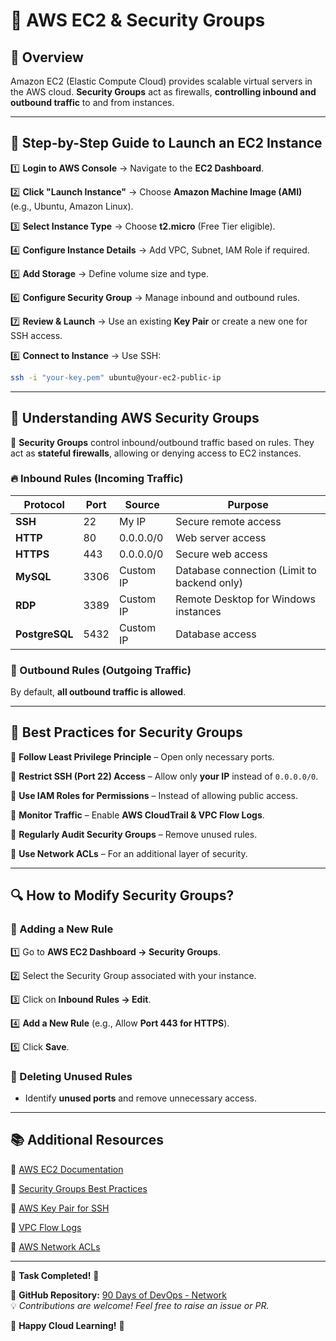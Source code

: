 # 🚀 AWS EC2 & Security Groups  

## 📌 Overview  
Amazon EC2 (Elastic Compute Cloud) provides scalable virtual servers in the AWS cloud. **Security Groups** act as firewalls, **controlling inbound and outbound traffic** to and from instances.  

---

## 🌟 **Step-by-Step Guide to Launch an EC2 Instance**  

1️⃣ **Login to AWS Console** → Navigate to the **EC2 Dashboard**.
  
2️⃣ **Click "Launch Instance"** → Choose **Amazon Machine Image (AMI)** (e.g., Ubuntu, Amazon Linux).
  
3️⃣ **Select Instance Type** → Choose **t2.micro** (Free Tier eligible). 
 
4️⃣ **Configure Instance Details** → Add VPC, Subnet, IAM Role if required. 
 
5️⃣ **Add Storage** → Define volume size and type.  

6️⃣ **Configure Security Group** → Manage inbound and outbound rules.  

7️⃣ **Review & Launch** → Use an existing **Key Pair** or create a new one for SSH access.  

8️⃣ **Connect to Instance** → Use SSH:  
   ```bash
   ssh -i "your-key.pem" ubuntu@your-ec2-public-ip
   ```

---

## 🔐 **Understanding AWS Security Groups**  

📌 **Security Groups** control inbound/outbound traffic based on rules. They act as **stateful firewalls**, allowing or denying access to EC2 instances.  

### **🔥 Inbound Rules (Incoming Traffic)**
| **Protocol** | **Port** | **Source** | **Purpose** |
|-------------|---------|-----------|-------------|
| **SSH**     | 22      | My IP     | Secure remote access |
| **HTTP**    | 80      | 0.0.0.0/0 | Web server access |
| **HTTPS**   | 443     | 0.0.0.0/0 | Secure web access |
| **MySQL**   | 3306    | Custom IP | Database connection (Limit to backend only) |
| **RDP**     | 3389    | Custom IP | Remote Desktop for Windows instances |
| **PostgreSQL** | 5432 | Custom IP | Database access |

### **🚀 Outbound Rules (Outgoing Traffic)**
By default, **all outbound traffic is allowed**.

---

## 🎯 **Best Practices for Security Groups**
💚 **Follow Least Privilege Principle** – Open only necessary ports.  

💚 **Restrict SSH (Port 22) Access** – Allow only **your IP** instead of `0.0.0.0/0`.  

💚 **Use IAM Roles for Permissions** – Instead of allowing public access. 
 
💚 **Monitor Traffic** – Enable **AWS CloudTrail & VPC Flow Logs**.  

💚 **Regularly Audit Security Groups** – Remove unused rules.  

💚 **Use Network ACLs** – For an additional layer of security.  

---

## 🔍 **How to Modify Security Groups?**
### **📌 Adding a New Rule**
1️⃣ Go to **AWS EC2 Dashboard → Security Groups**.  

2️⃣ Select the Security Group associated with your instance. 
 
3️⃣ Click on **Inbound Rules → Edit**.  

4️⃣ **Add a New Rule** (e.g., Allow **Port 443 for HTTPS**). 
 
5️⃣ Click **Save**.  

### **📌 Deleting Unused Rules**
- Identify **unused ports** and remove unnecessary access.  

---

## 📚 Additional Resources  

🔗 [AWS EC2 Documentation](https://docs.aws.amazon.com/ec2/)  

🔗 [Security Groups Best Practices](https://aws.amazon.com/premiumsupport/knowledge-center/ec2-security-group-best-practices/)  

🔗 [AWS Key Pair for SSH](https://docs.aws.amazon.com/AWSEC2/latest/UserGuide/ec2-key-pairs.html)  

🔗 [VPC Flow Logs](https://docs.aws.amazon.com/vpc/latest/userguide/flow-logs.html)  

🔗 [AWS Network ACLs](https://docs.aws.amazon.com/vpc/latest/userguide/vpc-network-acls.html)  

---

💪 **Task Completed!** 🚀  

📌 **GitHub Repository:** [90 Days of DevOps - Network](https://github.com/Kisalaykisu/90DaysOfDevOps/tree/master/2025/networking/network)  
💡 *Contributions are welcome! Feel free to raise an issue or PR.*  

🚀 **Happy Cloud Learning!** 🎉
